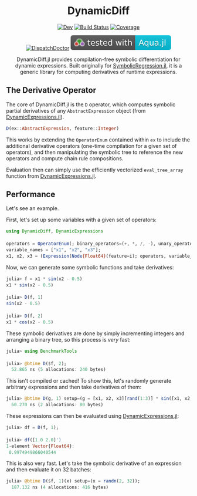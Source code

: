 <div align="center">

# DynamicDiff

[![Dev](https://img.shields.io/badge/docs-dev-blue.svg)](https://MilesCranmer.github.io/DynamicDiff.jl/dev/)
[![Build Status](https://github.com/MilesCranmer/DynamicDiff.jl/actions/workflows/CI.yml/badge.svg?branch=main)](https://github.com/MilesCranmer/DynamicDiff.jl/actions/workflows/CI.yml?query=branch%3Amain)
[![Coverage](https://coveralls.io/repos/github/MilesCranmer/DynamicDiff.jl/badge.svg?branch=main)](https://coveralls.io/github/MilesCranmer/DynamicDiff.jl?branch=main)

[![DispatchDoctor](https://img.shields.io/badge/%F0%9F%A9%BA_tested_with-DispatchDoctor.jl-blue?labelColor=white)](https://github.com/MilesCranmer/DispatchDoctor.jl)
[![Aqua](https://raw.githubusercontent.com/JuliaTesting/Aqua.jl/master/badge.svg)](https://github.com/JuliaTesting/Aqua.jl)

DynamicDiff.jl provides compilation-free symbolic differentiation for dynamic expressions. Built originally for [SymbolicRegression.jl](https://github.com/MilesCranmer/SymbolicRegression.jl), it is a generic library for computing derivatives of runtime expressions.

</div>

## The Derivative Operator

The core of DynamicDiff.jl is the `D` operator, which computes symbolic partial derivatives of any `AbstractExpression` object (from [DynamicExpressions.jl](https://github.com/SymbolicML/DynamicExpressions.jl)).

```julia
D(ex::AbstractExpression, feature::Integer)
```

This works by extending the `OperatorEnum` contained within `ex` to include the additional derivative operators (one-time compilation for a given set of operators), and then manipulating the symbolic tree to reference the new operators and compute chain rule compositions.

Evaluation then can simply use the efficiently vectorized `eval_tree_array` function from [DynamicExpressions.jl](https://github.com/SymbolicML/DynamicExpressions.jl).

## Performance

Let's see an example.

First, let's set up some variables with a given set of operators:

```julia
using DynamicDiff, DynamicExpressions

operators = OperatorEnum(; binary_operators=(+, *, /, -), unary_operators=(sin, cos));
variable_names = ["x1", "x2", "x3"];
x1, x2, x3 = (Expression(Node{Float64}(feature=i); operators, variable_names) for i in 1:3);
```

Now, we can generate some symbolic functions and take derivatives:

```julia
julia> f = x1 * sin(x2 - 0.5)
x1 * sin(x2 - 0.5)

julia> D(f, 1)
sin(x2 - 0.5)

julia> D(f, 2)
x1 * cos(x2 - 0.5)
```

These symbolic derivatives are done by simply incrementing integers
and arranging a binary tree, so this process is _very_ fast:

```julia
julia> using BenchmarkTools

julia> @btime D($f, 2);
  52.865 ns (5 allocations: 240 bytes)
```

This isn't compiled or cached!
To show this, let's randomly generate arbitrary expressions and then take derivatives of them:

```julia
julia> @btime D(g, 1) setup=(g = [x1, x2, x3][rand(1:3)] * sin([x1, x2, x3][rand(1:3)] - randn())) evals=100
  60.270 ns (2 allocations: 80 bytes)
```

These expressions can then be evaluated using [DynamicExpressions.jl](https://github.com/SymbolicML/DynamicExpressions.jl):

```julia
julia> df = D(f, 1);

julia> df([1.0 2.0]')
1-element Vector{Float64}:
 0.9974949866040544
```

This is also very fast. Let's take the symbolic
derivative of an expression and then evaluate it on 32 batches:

```julia
julia> @btime D($f, 1)(x) setup=(x = randn(2, 32));
  187.132 ns (4 allocations: 416 bytes)
```

